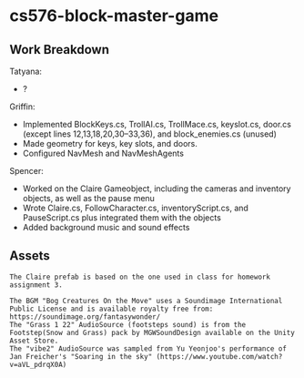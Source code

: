 # cs576-block-master-game

## Work Breakdown
Tatyana:
* ?

Griffin:
* Implemented BlockKeys.cs, TrollAI.cs, TrollMace.cs, keyslot.cs, door.cs (except lines 12,13,18,20,30–33,36), and block_enemies.cs (unused)
* Made geometry for keys, key slots, and doors.  
* Configured NavMesh and NavMeshAgents

Spencer:
* Worked on the Claire Gameobject, including the cameras and inventory objects, as well as the pause menu
* Wrote Claire.cs, FollowCharacter.cs, inventoryScript.cs, and PauseScript.cs plus integrated them with the objects 
* Added background music and sound effects



## Assets
    The Claire prefab is based on the one used in class for homework assignment 3.

    The BGM "Bog Creatures On the Move" uses a Soundimage International Public License and is available royalty free from: https://soundimage.org/fantasywonder/
    The "Grass 1 22" AudioSource (footsteps sound) is from the Footstep(Snow and Grass) pack by MGWSoundDesign available on the Unity Asset Store.
    The "vibe2" AudioSource was sampled from Yu Yeonjoo's performance of Jan Freicher's "Soaring in the sky" (https://www.youtube.com/watch?v=aVL_pdrqX0A)
